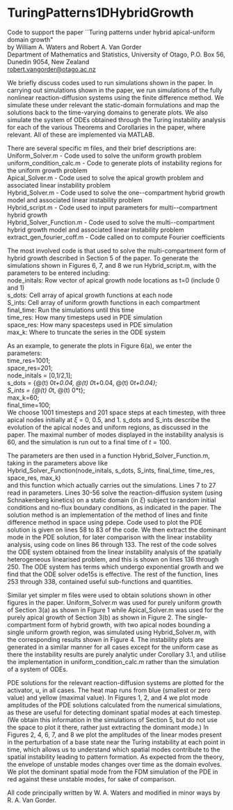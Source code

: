 # TuringPatterns1DHybridGrowth
Code to support the paper ``Turing patterns under hybrid apical-uniform domain growth"<br>
by William A. Waters and Robert A. Van Gorder<br>
Department of Mathematics and Statistics, University of Otago, P.O. Box 56, Dunedin 9054, New Zealand<br>
robert.vangorder@otago.ac.nz

We briefly discuss codes used to run simulations shown in the paper. In carrying out simulations shown in the paper, we run simulations of the fully nonlinear reaction-diffusion systems using the finite difference method. We simulate these under relevant the static-domain formulations and map the solutions back to the time-varying domains to generate plots. We also simulate the system of ODEs obtained through the Turing instability analysis for each of the various Theorems and Corollaries in the paper, where relevant. All of these are implemented via MATLAB. 

There are several specific m files, and their brief descriptions are:<br>
Uniform_Solver.m - Code used to solve the uniform growth problem<br>
uniform_condition_calc.m - Code to generate plots of instability regions for the uniform growth problem<br>
Apical_Solver.m - Code used to solve the apical growth problem and associated linear instability problem<br>
Hybrid_Solver.m - Code used to solve the one--compartment hybrid growth model and associated linear instability problem<br>
Hybrid_script.m - Code used to input parameters for multi--compartment hybrid growth<br>
Hybrid_Solver_Function.m - Code used to solve the multi--compartment hybrid growth model and associated linear instability problem<br>
extract_gen_fourier_coff.m - Code called on to compute Fourier coefficients

The most involved code is that used to solve the multi-compartment form of hybrid growth described in Section 5 of the paper. To generate the simulations shown in Figures 6, 7, and 8 we run Hybrid_script.m, with the parameters to be entered including:<br>
node_initals: Row vector of apical growth node locations as t=0 (include 0 and 1)<br>
s_dots: Cell array of apical growth functions at each node<br>
S_ints: Cell array of uniform growth functions in each compartment<br>
final_time: Run the simulations until this time<br>
time_res: How many timesteps used in PDE simulation<br>
space_res: How many spacesteps used in PDE simulation<br>
max_k: Where to truncate the series in the ODE system 

As an example, to generate the plots in Figure 6(a), we enter the parameters:<br>
 time_res=1001;<br>
 space_res=201;<br>
 node_initals = [0,1/2,1];<br>
 s_dots = {@(t) 0*t+0.04, @(t) 0*t+0.04, @(t) 0*t+0.04};<br>
 S_ints = {@(t) 0*t, @(t) 0*t};<br>
 max_k=60;<br>
 final_time=100;<br>
We choose 1001 timesteps and 201 space steps at each timestep, with three apical nodes initially at $\xi$ = 0, 0.5, and 1. s_dots and S_ints describe the evolution of the apical nodes and uniform regions, as discussed in the paper. The maximal number of modes displayed in the instability analysis is 60, and the simulation is run out to a final time of $t = 100$.

The parameters are then used in a function Hybrid_Solver_Function.m, taking in the parameters above like<br>
Hybrid_Solver_Function(node_initals, s_dots, S_ints, final_time, time_res, space_res, max_k)<br>
and this function which actually carries out the simulations. Lines 7 to 27 read in parameters. Lines 30-56 solve the reaction-diffusion system (using Schnakenberg kinetics) on a static domain (in $\xi$) subject to random initial conditions and no-flux boundary conditions, as indicated in the paper. The solution method is an implementation of the method of lines and finite difference method in space using pdepe. Code used to plot the PDE solution is given on lines 58 to 83 of the code. We then extract the dominant mode in the PDE solution, for later comparison with the linear instability analysis, using code on lines 86 through 133. The rest of the code solves the ODE system obtained from the linear instability analysis of the spatially heterogeneous linearised problem, and this is shown on lines 136 through 250. The ODE system has terms which undergo exponential growth and we find that the ODE solver ode15s is effective. The rest of the function, lines 253 through 338, contained useful sub-functions and quantities. 

Similar yet simpler m files were used to obtain solutions shown in other figures in the paper. Uniform_Solver.m was used for purely uniform growth of Section 3(a) as shown in Figure 1 while Apical_Solver.m was used for the purely apical growth of Section 3(b) as shown in Figure 2. The single-compartment form of hybrid growth, with two apical nodes bounding a single uniform growth region, was simulated using Hybrid_Solver.m, with the corresponding results shown in Figure 4. The instability plots are generated in a similar manner for all cases except for the uniform case as there the instability results are purely analytic under Corollary 3.1, and utilise the implementation in uniform_condition_calc.m rather than the simulation of a system of ODEs.

PDE solutions for the relevant reaction-diffusion systems are plotted for the activator, u, in all cases. The heat map runs from blue (smallest or zero value) and yellow (maximal value). In Figures 1, 2, and 4 we plot mode amplitudes of the PDE solutions calculated from the numerical simulations, as these are useful for detecting dominant spatial modes at each timestep. (We obtain this information in the simulations of Section 5, but do not use the space to plot it there, rather just extracting the dominant mode.) In Figures 2, 4, 6, 7, and 8 we plot the amplitudes of the linear modes present in the perturbation of a base state near the Turing instability at each point in time, which allows us to understand which spatial modes contribute to the spatial instability leading to pattern formation. As expected from the theory, the envelope of unstable modes changes over time as the domain evolves. We plot the dominant spatial mode from the FDM simulation of the PDE in red against these unstable modes, for sake of comparison.

All code principally written by W. A. Waters and modified in minor ways by R. A. Van Gorder.
